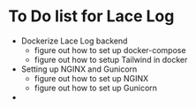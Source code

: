 # To Do list for Lace Log
- Dockerize Lace Log backend
  - figure out how to set up docker-compose
  - figure out how to setup Tailwind in docker
- Setting up NGINX and Gunicorn
  - figure out how to set up NGINX
  - figure out how to set up Gunicorn
- 